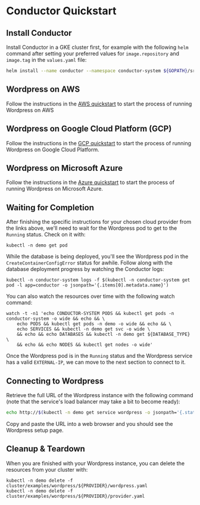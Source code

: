# Conductor Quickstart

## Install Conductor

Install Conductor in a GKE cluster first, for example with the following `helm` command after setting your preferred values for `image.repository` and `image.tag` in the `values.yaml` file:

```bash
helm install --name conductor --namespace conductor-system ${GOPATH}/src/github.com/upbound/conductor/cluster/charts/conductor
```

## Wordpress on AWS 

Follow the instructions in the [AWS quickstart](quickstart-aws.md) to start the process of running Wordpress on AWS

## Wordpress on Google Cloud Platform (GCP)

Follow the instructions in the [GCP quickstart](quickstart-gcp.md) to start the process of running Wordpress on Google Cloud Platform.

## Wordpress on Microsoft Azure

Follow the instructions in the [Azure quickstart](quickstart-azure.md) to start the process of running Wordpress on Microsoft Azure.

## Waiting for Completion

After finishing the specific instructions for your chosen cloud provider from the links above, we'll need to wait for the Wordpress pod to get to the `Running` status. Check on it with:

```console
kubectl -n demo get pod
```

While the database is being deployed, you'll see the Wordpress pod in the `CreateContainerConfigError` status for awhile.
Follow along with the database deployment progress by watching the Conductor logs:

```console
kubectl -n conductor-system logs -f $(kubectl -n conductor-system get pod -l app=conductor -o jsonpath='{.items[0].metadata.name}')
```

You can also watch the resources over time with the following watch command:
```console
watch -t -n1 'echo CONDUCTOR-SYSTEM PODS && kubectl get pods -n conductor-system -o wide && echo && \
    echo PODS && kubectl get pods -n demo -o wide && echo && \
    echo SERVICES && kubectl -n demo get svc -o wide \
    && echo && echo DATABASES && kubectl -n demo get ${DATABASE_TYPE} \
    && echo && echo NODES && kubectl get nodes -o wide'
```

Once the Wordpress pod is in the `Running` status and the Wordpress service has a valid `EXTERNAL-IP`, we can move to the next section to connect to it.

## Connecting to Wordpress

Retrieve the full URL of the Wordpress instance with the following command (note that the service's load balancer may take a bit to become ready):

```bash
echo http://$(kubectl -n demo get service wordpress -o jsonpath='{.status.loadBalancer.ingress[0].ip}')
```

Copy and paste the URL into a web browser and you should see the Wordpress setup page.

## Cleanup & Teardown

When you are finished with your Wordpress instance, you can delete the resources from your cluster with:

```console
kubectl -n demo delete -f cluster/examples/wordpress/${PROVIDER}/wordpress.yaml
kubectl -n demo delete -f cluster/examples/wordpress/${PROVIDER}/provider.yaml
```